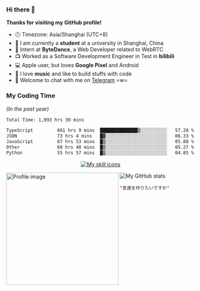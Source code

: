 ### Hi there 👋

**Thanks for visiting my GitHub profile!**

- 🕗 Timezone: Asia/Shanghai (UTC+8)
- 📖 I am currently a **student** at a university in Shanghai, China
- 💼 Intern at **ByteDance**, a Web Developer related to WebRTC
- 📺 Worked as a Software Development Engineer in Test in **bilibili**
- 💻 Apple user, but loves **Google Pixel** and Android
- 🎹 I love **music** and like to build stuffs with code
- 💬 Welcome to chat with me on [Telegram](https://t.me/ReekyStive) =w=

### My Coding Time

_(In the past year)_

<!--START_SECTION:waka-->

```txt
Total Time: 1,093 hrs 30 mins

TypeScript         661 hrs 9 mins  ██████████████▒░░░░░░░░░░   57.28 %
JSON               73 hrs 4 mins   █▓░░░░░░░░░░░░░░░░░░░░░░░   06.33 %
JavaScript         67 hrs 53 mins  █▒░░░░░░░░░░░░░░░░░░░░░░░   05.88 %
Other              60 hrs 48 mins  █▒░░░░░░░░░░░░░░░░░░░░░░░   05.27 %
Python             55 hrs 57 mins  █▒░░░░░░░░░░░░░░░░░░░░░░░   04.85 %
```

<!--END_SECTION:waka-->

<p align="center">
  <a href="#">
    <img alt="My skill icons" src="https://skillicons.dev/icons?i=c,cpp,py,js,ts,go,kotlin,html,css,nodejs,deno,vue,electron,express,md,regex,bash,docker,kubernetes,git,linux,vim,vscode,nginx,mongodb,postgres,aws,azure,gcp,cloudflare,arduino,fastapi,selenium,flutter,tensorflow,pytorch,github,gitlab,figma,blender,ableton,ae,au,ps,ai" />
  </a>
</p>

<a href="#">
  <img width="300px" align="left" alt="Profile image" src="https://user-images.githubusercontent.com/26853900/153685219-56022f94-a2ba-4e10-bf61-34213161ba00.png" />
</a>

<picture>
  <source media="(prefers-color-scheme: dark)" srcset="https://github-readme-stats.vercel.app/api?username=reekystive&include_all_commits=true&show_icons=true&hide_rank=true&theme=dark" />
  <img alt="My GitHub stats" src="https://github-readme-stats.vercel.app/api?username=reekystive&include_all_commits=true&show_icons=true&hide_rank=true&theme=default" />
</picture>

`"友達を作りたいですか"`
